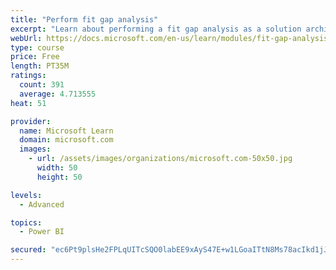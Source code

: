 ```yaml
---
title: "Perform fit gap analysis"
excerpt: "Learn about performing a fit gap analysis as a solution architect for Dynamics 365 and Microsoft Power Platform."
webUrl: https://docs.microsoft.com/en-us/learn/modules/fit-gap-analysis/
type: course
price: Free
length: PT35M
ratings:
  count: 391
  average: 4.713555
heat: 51

provider:
  name: Microsoft Learn
  domain: microsoft.com
  images:
    - url: /assets/images/organizations/microsoft.com-50x50.jpg
      width: 50
      height: 50

levels:
  - Advanced

topics:
  - Power BI

secured: "ec6Pt9plsHe2FPLqUITcSQO0labEE9xAyS47E+w1LGoaITtN8Ms78acIkd1jJX36g5zzlpyEL5ZGlT7hVuFeRNrgsa2UujHcv9XLBh9YrBgUlNz9f8w5ugoHBY13aTPMnx1eYrd8pHgMyJ/Nl8utYzI87rpGQRz2Bm9zkOqQ95ij/cpXFEODGDfNH6l7/pljw6Tw+2Rq07AK8/8LL45a4WnctNz9sFu8Sgxwq2b4QBDFstplekcnij3cYLnicTUHzjEzTSQ1WObBi9VJ372kq1aqDBhwaIlXd+oD8aE3fH4Fx4UdJg4Psduat0Uk2iuog6FX8UsuEcZnK/duKZuhO0gSVAvBCQKg4RiWsrZnCErVsKNhcv/Ktniqcp4phJR14Uof1VC101bqbQwKGv6OdqOddHkCTfMvx5tEIGr2/tg=;fbunmWCFGCJIiYzYa5CHfQ=="
---
```


